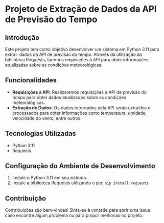 # Projeto de Extração de Dados da API de Previsão do Tempo

## Introdução
Este projeto tem como objetivo desenvolver um sistema em Python 3.11 para extrair
dados da API de previsão do tempo. Através da utilização da biblioteca Requests, 
faremos requisições à API para obter informações atualizadas sobre as condições 
meteorológicas.

## Funcionalidades
- **Requisições à API**: Realizaremos requisições à API de previsão do tempo para obter dados atualizados sobre as condições meteorológicas.
- **Extração de Dados**: Os dados retornados pela API serão extraídos e processados para obter informações como temperatura, umidade, velocidade do vento, entre outros.


## Tecnologias Utilizadas
- Python 3.11
- Requests

## Configuração do Ambiente de Desenvolvimento
1. Instale o Python 3.11 em seu sistema.
2. Instale a biblioteca Requests utilizando o pip: ` pip install requests `

## Contribuição
Contribuições são bem-vindas! Sinta-se à vontade para abrir uma issue caso encontre algum problema ou para propor melhorias no projeto.
